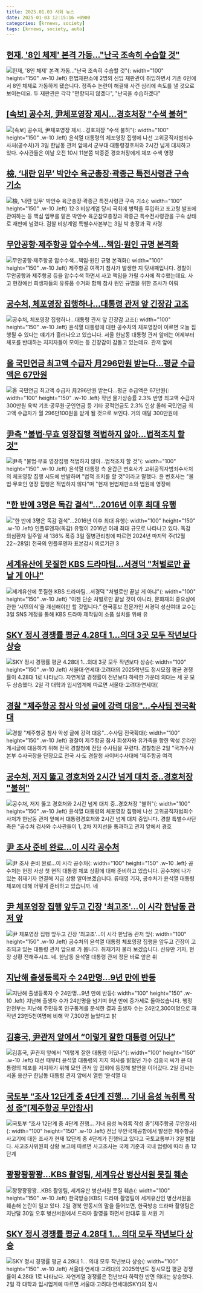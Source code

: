 ```yaml
---
title: 2025.01.03 사회 뉴스
date: 2025-01-03 12:15:16 +0900
categories: [krnews, society]
tags: [krnews, society, auto]
---
```

## [헌재, '8인 체제' 본격 가동…"난국 조속히 수습할 것"](https://n.news.naver.com/mnews/article/057/0001864285)

![헌재, '8인 체제' 본격 가동…"난국 조속히 수습할 것"](https://mimgnews.pstatic.net/image/origin/057/2025/01/02/1864285.jpg?type=nf220_150){: width="100" height="150" .w-10 .left}
헌법재판소에 2명의 신임 재판관이 취임하면서 기존 6인에서 8인 체제로 가동하게 됐습니다. 정족수 논란이 해결돼 사건 심리에 속도를 낼 것으로 보이는데요. 두 재판관은 각각 "편향되지 않겠다", "난국을 수습하겠다"

## [[속보] 공수처, 尹체포영장 제시…경호처장 "수색 불허"](https://n.news.naver.com/mnews/article/025/0003412411)

![[속보] 공수처, 尹체포영장 제시…경호처장 "수색 불허"](https://mimgnews.pstatic.net/image/origin/025/2025/01/03/3412411.jpg?type=nf220_150){: width="100" height="150" .w-10 .left}
윤석열 대통령의 체포영장 집행에 나선 고위공직자범죄수사처(공수처)가 3일 한남동 관저 앞에서 군부대·대통령경호처와 2시간 넘게 대치하고 있다. 수사관들은 이날 오전 10시 11분쯤 박종준 경호처장에게 체포·수색 영장

## [檢, ‘내란 임무’ 박안수 육군총장·곽종근 특전사령관 구속 기소](https://n.news.naver.com/mnews/article/082/0001305920)

![檢, ‘내란 임무’ 박안수 육군총장·곽종근 특전사령관 구속 기소](https://mimgnews.pstatic.net/image/origin/082/2025/01/03/1305920.jpg?type=nf220_150){: width="100" height="150" .w-10 .left}
12·3 비상계엄 당시 국회에 병력을 투입하고 포고령 발표에 관여하는 등 핵심 임무를 맡은 박안수 육군참모총장과 곽종근 특수전사령관을 구속 상태로 재판에 넘겼다. 검찰 비상계엄 특별수사본부는 3일 박 총장과 곽 사령

## [무안공항·제주항공 압수수색...책임·원인 규명 본격화](https://n.news.naver.com/mnews/article/052/0002135489)

![무안공항·제주항공 압수수색...책임·원인 규명 본격화](https://mimgnews.pstatic.net/image/origin/052/2025/01/02/2135489.jpg?type=nf220_150){: width="100" height="150" .w-10 .left}
제주항공 여객기 참사가 발생한 지 닷새째입니다. 경찰이 무안공항과 제주항공 등을 압수수색 하면서 사고 책임을 가릴 수사에 착수했는데요. 사고 현장에선 희생자들의 유류품 수거와 함께 참사 원인 규명을 위한 조사가 이뤄

## [공수처, 체포영장 집행하나…대통령 관저 앞 긴장감 고조](https://n.news.naver.com/mnews/article/057/0001864176)

![공수처, 체포영장 집행하나…대통령 관저 앞 긴장감 고조](https://mimgnews.pstatic.net/image/origin/057/2025/01/02/1864176.jpg?type=nf220_150){: width="100" height="150" .w-10 .left}
윤석열 대통령에 대한 공수처의 체포영장이 이르면 오늘 집행될 수 있다는 얘기가 흘러나오고 있습니다. 서울 한남동 대통령 관저 앞에는 어제부터 체포를 반대하는 지지자들이 모이는 등 긴장감이 감돌고 있는데요. 관저 앞에

## [올 국민연금 최고액 수급자 月296만원 받는다...평균 수급액은 67만원](https://n.news.naver.com/mnews/article/009/0005423127)

![올 국민연금 최고액 수급자 月296만원 받는다...평균 수급액은 67만원](https://mimgnews.pstatic.net/image/origin/009/2025/01/03/5423127.jpg?type=nf220_150){: width="100" height="150" .w-10 .left}
작년 물가상승률 2.3% 반영 최고액 수급자 300만원 육박 기초·공무원·군인연금 등 기타 공적연금도 2.3% 인상 올해 국민연금 최고액 수급자가 월 296만100원을 받게 될 것으로 보인다. 거의 매달 300만원에

## [尹측 "불법·무효 영장집행 적법하지 않아…법적조치 할 것"](https://n.news.naver.com/mnews/article/448/0000499714)

![尹측 "불법·무효 영장집행 적법하지 않아…법적조치 할 것"](https://mimgnews.pstatic.net/image/origin/448/2025/01/03/499714.jpg?type=nf220_150){: width="100" height="150" .w-10 .left}
윤석열 대통령 측 윤갑근 변호사가 고위공직자범죄수사처의 체포영장 집행 시도에 반발하며 "법적 조치를 할 것"이라고 말했다. 윤 변호사는 "불법·무효인 영장 집행은 적법하지 않다"며 "현재 헌법재판소와 법원에 영장에

## ["한 반에 3명은 독감 결석"...2016년 이후 최대 유행](https://n.news.naver.com/mnews/article/014/0005290699)

!["한 반에 3명은 독감 결석"...2016년 이후 최대 유행](https://mimgnews.pstatic.net/image/origin/014/2025/01/03/5290699.jpg?type=nf220_150){: width="100" height="150" .w-10 .left}
인플루엔자(독감) 유행이 2016년 이래 최대 규모로 나타나고 있다. 독감 의심환자 일주일 새 136% 폭증 3일 질병관리청에 따르면 2024년 마지막 주(12월 22∼28일) 전국의 인플루엔자 표본감시 의료기관 3

## [세계유산에 못질한 KBS 드라마팀…서경덕 "처벌로만 끝날 게 아냐"](https://n.news.naver.com/mnews/article/018/0005917922)

![세계유산에 못질한 KBS 드라마팀…서경덕 "처벌로만 끝날 게 아냐"](https://mimgnews.pstatic.net/image/origin/018/2025/01/03/5917922.jpg?type=nf220_150){: width="100" height="150" .w-10 .left}
“이젠 단순 처벌로만 끝날 것이 아니라, 문화재의 중요성에 관한 ‘시민의식’을 개선해야만 할 것입니다.” 한국홍보 전문가인 서경덕 성신여대 교수는 3일 SNS 계정을 통해 KBS 드라마 제작팀이 소품 설치를 위해 유

## [SKY 정시 경쟁률 평균 4.28대 1…의대 3곳 모두 작년보다 상승](https://n.news.naver.com/mnews/article/011/0004435186)

![SKY 정시 경쟁률 평균 4.28대 1…의대 3곳 모두 작년보다 상승](https://mimgnews.pstatic.net/image/origin/011/2025/01/02/4435186.jpg?type=nf220_150){: width="100" height="150" .w-10 .left}
서울대·연세대·고려대의 2025학년도 정시모집 평균 경쟁률이 4.28대 1로 나타났다. 자연계열 경쟁률이 전년보다 하락한 가운데 의대는 세 곳 모두 상승했다. 2일 각 대학과 입시업계에 따르면 서울대·고려대·연세대(

## [경찰 "제주항공 참사 악성 글에 강력 대응"…수사팀 전국확대](https://n.news.naver.com/mnews/article/001/0015139153)

![경찰 "제주항공 참사 악성 글에 강력 대응"…수사팀 전국확대](https://mimgnews.pstatic.net/image/origin/001/2025/01/02/15139153.jpg?type=nf220_150){: width="100" height="150" .w-10 .left}
경찰이 제주항공 참사 희생자와 유가족을 향한 악성 온라인 게시글에 대응하기 위해 전국 경찰청에 전담 수사팀을 꾸렸다. 경찰청은 2일 "국가수사본부 수사국장을 단장으로 전국 시·도 경찰청 사이버수사대에 '제주항공 여객

## [공수처, 저지 뚫고 경호처와 2시간 넘게 대치 중‥경호처장 "불허"](https://n.news.naver.com/mnews/article/214/0001397738)

![공수처, 저지 뚫고 경호처와 2시간 넘게 대치 중‥경호처장 "불허"](https://mimgnews.pstatic.net/image/origin/214/2025/01/03/1397738.jpg?type=nf220_150){: width="100" height="150" .w-10 .left}
윤석열 대통령의 체포영장 집행에 나선 고위공직자범죄수사처가 한남동 관저 앞에서 대통령경호처와 2시간 넘게 대치 중입니다. 경찰 특별수사단 측은 "공수처 검사와 수사관들이 1, 2차 저지선을 통과하고 관저 앞에서 경호

## [尹 조사 준비 완료…이 시각 공수처](https://n.news.naver.com/mnews/article/448/0000499694)

![尹 조사 준비 완료…이 시각 공수처](https://mimgnews.pstatic.net/image/origin/448/2025/01/03/499694.jpg?type=nf220_150){: width="100" height="150" .w-10 .left}
공수처는 헌정 사상 첫 현직 대통령 체포 상황에 대해 준비하고 있습니다. 공수처에 나가 있는 취재기자 연결해 지금 상황 알아보겠습니다. 류태영 기자, 공수처가 윤석열 대통령 체포에 대해 어떻게 준비하고 있습니까. 네

## [尹 체포영장 집행 앞두고 긴장 '최고조'…이 시각 한남동 관저 앞](https://n.news.naver.com/mnews/article/448/0000499516)

![尹 체포영장 집행 앞두고 긴장 '최고조'…이 시각 한남동 관저 앞](https://mimgnews.pstatic.net/image/origin/448/2025/01/02/499516.jpg?type=nf220_150){: width="100" height="150" .w-10 .left}
공수처의 윤석열 대통령 체포영장 집행을 앞두고 긴장이 고조되고 있는 대통령 관저 앞으로 가 봅니다. 취재기자 불러 보겠습니다. 신유만 기자, 현장 상황 전해주시죠. 네. 한남동 윤석열 대통령 관저 정문 바로 앞은 취

## [지난해 출생등록자 수 24만명…9년 만에 반등](https://n.news.naver.com/mnews/article/422/0000702557)

![지난해 출생등록자 수 24만명…9년 만에 반등](https://mimgnews.pstatic.net/image/origin/422/2025/01/03/702557.jpg?type=nf220_150){: width="100" height="150" .w-10 .left}
지난해 출생자 수가 24만명을 넘기며 9년 만에 증가세로 돌아섰습니다. 행정안전부는 지난해 주민등록 인구통계를 분석한 결과 출생자 수는 24만2,300여명으로 재작년 23만5천여명에 비해 약 7,300명 늘었다고 밝

## [김흥국, 尹관저 앞에서 “이렇게 잘한 대통령 어딨나”](https://n.news.naver.com/mnews/article/018/0005917632)

![김흥국, 尹관저 앞에서 “이렇게 잘한 대통령 어딨나”](https://mimgnews.pstatic.net/image/origin/018/2025/01/02/5917632.jpg?type=nf220_150){: width="100" height="150" .w-10 .left}
대선 때부터 윤석열 대통령의 지지 의사를 밝혔던 가수 김흥국 씨가 윤 대통령의 체포를 저지하기 위해 모인 관저 앞 집회에 등장해 발언을 이어갔다. 2일 김씨는 서울 용산구 한남동 대통령 관저 앞에서 열린 ‘윤석열 대

## [국토부 “조사 12단계 중 4단계 진행… 기내 음성 녹취록 작성 중”[제주항공 무안참사]](https://n.news.naver.com/mnews/article/366/0001044684)

![국토부 “조사 12단계 중 4단계 진행… 기내 음성 녹취록 작성 중”[제주항공 무안참사]](https://mimgnews.pstatic.net/image/origin/366/2025/01/03/1044684.jpg?type=nf220_150){: width="100" height="150" .w-10 .left}
전남 무안국제공항에서 발생한 제주항공 사고기에 대한 조사가 현재 12단계 중 4단계가 진행되고 있다고 국토교통부가 3일 밝혔다. 사고조사위원회 상황 보고에 따르면 사고조사는 국제 기준과 국내 법령에 따라 총 12단계

## [꽝꽝꽝꽝꽝...KBS 촬영팀, 세계유산 병산서원 못질 훼손](https://n.news.naver.com/mnews/article/028/0002724742)

![꽝꽝꽝꽝꽝...KBS 촬영팀, 세계유산 병산서원 못질 훼손](https://mimgnews.pstatic.net/image/origin/028/2025/01/02/2724742.jpg?type=nf220_150){: width="100" height="150" .w-10 .left}
한국방송(KBS) 드라마 촬영팀이 세계유산인 병산서원을 훼손해 논란이 일고 있다. 2일 경북 안동시의 말을 들어보면, 한국방송 드라마 촬영팀은 지난달 30일 오후 병산서원에서 드라마 촬영을 하면서 만대루 등 서원 기

## [SKY 정시 경쟁률 평균 4.28대 1… 의대 모두 작년보다 상승](https://n.news.naver.com/mnews/article/366/0001044593)

![SKY 정시 경쟁률 평균 4.28대 1… 의대 모두 작년보다 상승](https://mimgnews.pstatic.net/image/origin/366/2025/01/02/1044593.jpg?type=nf220_150){: width="100" height="150" .w-10 .left}
서울대·연세대·고려대의 2025학년도 정시모집 평균 경쟁률이 4.28대 1로 나타났다. 자연계열 경쟁률은 전년보다 하락한 반면 의대는 상승했다. 2일 각 대학과 입시업계에 따르면 서울대·고려대·연세대(SKY)의 정시

